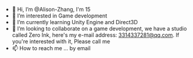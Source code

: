 - 👋 Hi, I’m @Alison-Zhang, I'm 15
- 👀 I’m interested in Game development
- 🌱 I’m currently learning Unity Engine and Direct3D
- 💞️ I’m looking to collaborate on a game development, we have a studio called Zero Ink, here's my e-mail address: 3314337281@qq.com. If you're interested with it, Please call me
- 📫 How to reach me ... by email

<!---
Alison-Zhiyu/Alison-Zhiyu is a ✨ special ✨ repository because its `README.md` (this file) appears on your GitHub profile.
You can click the Preview link to take a look at your changes.
--->
